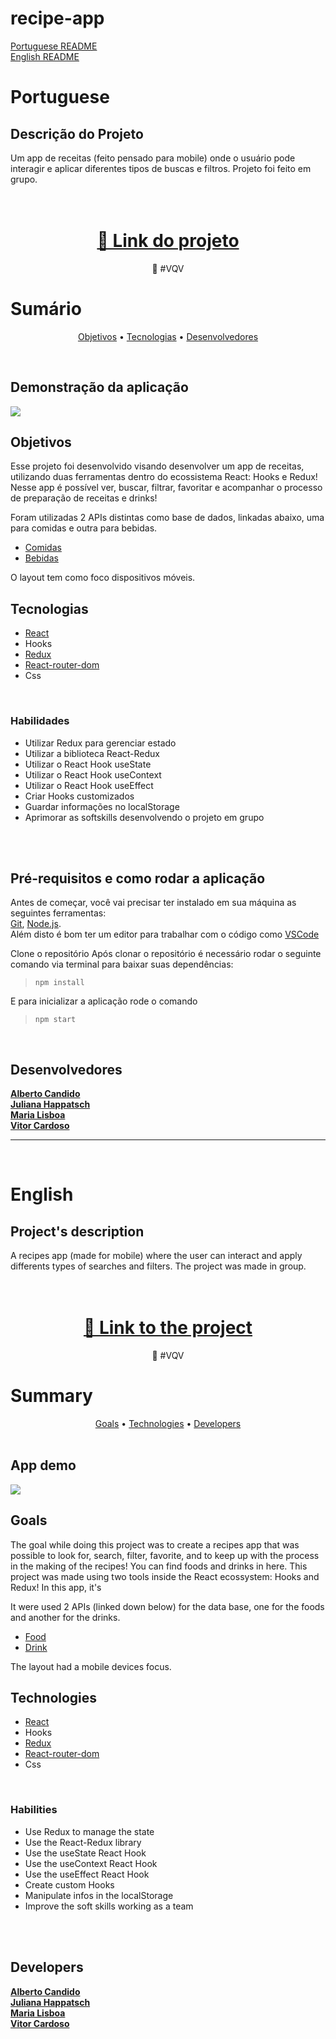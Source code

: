 # recipe-app

<a href="#portuguese">Portuguese README</a><br/>
<a href="#english">English README</a><br/>

# Portuguese
## Descrição do Projeto

<p>Um app de receitas (feito pensado para mobile) onde o usuário pode interagir e aplicar diferentes tipos de buscas e filtros. Projeto foi feito em grupo.</p>
<h1 align="center"> <br/> <a href="https://juliana-happatsch.github.io/recipes-app/">🔗 Link do projeto</a>  </h1>  <p align="center">🚀 #VQV</p>


# Sumário
<p align="center">  <a href="#objetivos">Objetivos</a> •  <a href="#tecnologias">Tecnologias</a>  • <a href="#desenvolvedores">Desenvolvedores</a>  </p>
<br/>

## Demonstração da aplicação

![](recipesApp.gif)

## Objetivos
Esse projeto foi desenvolvido visando desenvolver um app de receitas, utilizando duas ferramentas dentro do ecossistema React: Hooks e Redux! Nesse app é possível ver, buscar, filtrar, favoritar e acompanhar o processo de preparação de receitas e drinks!

Foram utilizadas 2 APIs distintas como base de dados, linkadas abaixo, uma para comidas e outra para bebidas.

- <a href="https://www.themealdb.com/api.php">Comidas</a>
-  <a href="https://www.thecocktaildb.com/api.php">Bebidas</a>

O layout tem como foco dispositivos móveis.


## Tecnologias

- <a href="https://pt-br.reactjs.org/docs/getting-started.html">React</a>
- Hooks
- <a href="https://react-redux.js.org/">Redux</a>
- <a href="https://reactrouter.com/web/guides/quick-start">React-router-dom</a>
- Css

<br/>

### Habilidades

-   Utilizar Redux para gerenciar estado
-   Utilizar a biblioteca React-Redux
-   Utilizar o React Hook useState
-   Utilizar o React Hook useContext
-   Utilizar o React Hook useEffect
-   Criar Hooks customizados
-   Guardar informações no localStorage
-   Aprimorar as softskills desenvolvendo o projeto em grupo

<br/>
<br/>

##  Pré-requisitos e como rodar a aplicação

Antes de começar, você vai precisar ter instalado em sua máquina as seguintes ferramentas:  
[Git](https://git-scm.com/), [Node.js](https://nodejs.org/en/).  
Além disto é bom ter um editor para trabalhar com o código como [VSCode](https://code.visualstudio.com/)

Clone o repositório
Após clonar o repositório é necessário rodar o seguinte comando via terminal para baixar suas dependências:
> ``` npm install ```

E para inicializar a aplicação rode o comando
> ``` npm start ```

<br/>

## Desenvolvedores

<a href="https://github.com/albertoscandido">**Alberto Candido**</a><br/>
<a href="https://github.com/juliana-happatsch">**Juliana Happatsch**</a><br/>
<a href="https://github.com/marialisboa600">**Maria Lisboa**</a><br/>
<a href="https://github.com/vitor-m-cardoso">**Vitor Cardoso**</a>

---
<br/>

# English
## Project's description

A recipes app (made for mobile) where the user can interact and apply differents types of searches and filters. The project was made in group.

<h1 align="center"> <br/> <a href="https://juliana-happatsch.github.io/recipes-app/">🔗 Link to the project</a>  </h1>  <p align="center">🚀 #VQV</p>

# Summary
<center><a href="#goals">Goals</a> • <a href="#technologies">Technologies</a> • <a href="#developers">Developers</a></center>
<br/>

## App demo

![](recipesApp.gif)

## Goals
The goal while doing this project was to create a recipes app that was possible to look for, search, filter, favorite, and to keep up with the process in the making of the recipes! You can find foods and drinks in here.
This project was made using two tools inside the React ecossystem: Hooks and Redux! In this app, it's 

It were used 2 APIs (linked down below) for the data base, one for the foods and another for the drinks.

- <a href="https://www.themealdb.com/api.php">Food</a>
- <a href="https://www.thecocktaildb.com/api.php">Drink</a>

The layout had a mobile devices focus.

## Technologies

- <a href="https://pt-br.reactjs.org/docs/getting-started.html">React</a>
- Hooks
- <a href="https://react-redux.js.org/">Redux</a>
- <a href="https://reactrouter.com/web/guides/quick-start">React-router-dom</a>
- Css
<br/>

### Habilities

- Use Redux to manage the state
- Use the React-Redux library
- Use the useState React Hook
- Use the useContext React Hook
- Use the useEffect React Hook
- Create custom Hooks
- Manipulate infos in the localStorage
- Improve the soft skills working as a team

<br/>
<br/>

## Developers

<a href="https://github.com/albertoscandido">**Alberto Candido**</a><br/>
<a href="https://github.com/juliana-happatsch">**Juliana Happatsch**</a><br/>
<a href="https://github.com/marialisboa600">**Maria Lisboa**</a><br/>
<a href="https://github.com/vitor-m-cardoso">**Vitor Cardoso**</a>
